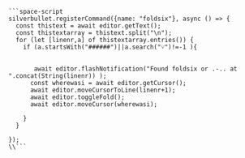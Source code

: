 ```space-script
```space-script
silverbullet.registerCommand({name: "foldsix"}, async () => {
  const thistext = await editor.getText();
  const thistextarray = thistext.split("\n");
  for (let [linenr,a] of thistextarray.entries()) {
    if (a.startsWith("######")||a.search("˅")!=-1 ){
      
      
       await editor.flashNotification("Found foldsix or .-.. at  ".concat(String(linenr)) );
      const wherewasi = await editor.getCursor(); 
      await editor.moveCursorToLine(linenr+1);
      await editor.toggleFold();
      await editor.moveCursor(wherewasi);
      
    }
  }
    
});
\\```
```

